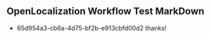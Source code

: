 ## OpenLocalization Workflow Test MarkDown
* 65d954a3-cb6a-4d75-bf2b-e913cbfd00d2 thanks!

<!--HONumber=Aug16_HO4-->


